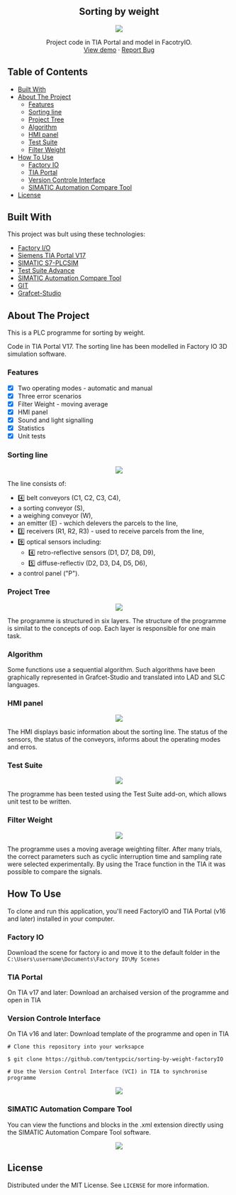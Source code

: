 <h2 align="center">
Sorting by weight
</h2>

<p align="center">
  <img src="/documentation/images/work-line.gif">
</p>
<p align="center">
	Project code in TIA Portal and model in FacotryIO.
	<br />
	<a href="https://plc-programme-viewer.000webhostapp.com/sbw">View demo</a>
	·
	<a href="https://github.com/tentypcic/sorting-by-weight-factoryIO/issues">Report Bug</a>
</p>

## Table of Contents
- [Built With](#built-with)
- [About The Project](#about-the-project)
  - [Features](#features)
  - [Sorting line](#sorting-line)
  - [Project Tree](#project-tree)
  - [Algorithm](#algorithm)
  - [HMI panel](#hmi-panel)
  - [Test Suite](#test-suite)
  - [Filter Weight](#filter-weight)
- [How To Use](#how-to-use)
  - [Factory IO](#factory-io)
  - [TIA Portal](#tia-portal)
  - [Version Controle Interface](#version-controle-interface)
  - [SIMATIC Automation Compare Tool](#simatic-automation-compare-tool)
- [License](#license)

## Built With
This project was bult using these technologies:
- [Factory I/O](https://factoryio.com/)
 - [ Siemens TIA Portal V17](https://support.industry.siemens.com/cs/document/109784440/simatic-step-7-incl-safety-s7-plcsim-and-wincc-v17-trial-download?dti=0&lc=en-PL) 
 - [SIMATIC S7-PLCSIM](https://support.industry.siemens.com/cs/document/109795016/simatic-s7-plcsim-advanced-v4-0-trial-download?dti=0&lc=en-PL)
 - [Test Suite Advance](https://support.industry.siemens.com/cs/document/109793099/tia-portal-test-suite-advanced-v17-trial-download?dti=0&lc=en-AT)
 - [SIMATIC Automation Compare Tool](https://support.industry.siemens.com/cs/document/109797235/simatic-automation-compare-tool-?dti=0&lc=en-DO) 
 - [GIT](https://git-scm.com/)
 - [Grafcet-Studio](https://www.mhj-tools.com/?page=grafcet-studio)

## About The Project

This is a PLC programme for sorting by weight.

Code in TIA Portal V17. The sorting line has been modelled in Factory IO 3D simulation software.

### Features

 - [x] Two operating modes - automatic and manual
 - [x] Three error scenarios
 - [x] Filter Weight - moving average
 - [x] HMI panel
 - [x] Sound and light signalling
 - [x] Statistics
 - [x] Unit tests

### Sorting line

<p align="center">
  <img src="/Documentation/images/line.png">
</p>

The line consists of:
 - :four: belt conveyors (C1, C2, C3, C4),
 - a sorting conveyor (S),
 - a weighing conveyor (W),
 - an emitter (E) - wchich delevers the parcels to the line,
 - :three: receivers (R1, R2, R3) - used to receive parcels from the line,
 - :nine: optical sensors including:
	 - :four: retro-reflective sensors (D1, D7, D8, D9),
	 - :five: diffuse-reflectiv (D2, D3, D4, D5, D6),
 - a control panel ("P").

### Project Tree
<p align="center">
  <img src="/Documentation/images/tree.png">
</p>

The programme is structured in six layers. The structure of the programme is similat to the concepts of oop. Each layer is responsible for one main task.

### Algorithm

Some functions use a sequential algorithm. Such algorithms have been graphically represented in Grafcet-Studio and translated into LAD and SLC languages.

### HMI panel

<p align="center">
  <img src="/Documentation/images/hmi-panel.gif">
</p>

The HMI displays basic information about the sorting line. The status of the sensors, the status of the conveyors, informs about the operating modes and erros.

### Test Suite

<p align="center">
  <img src="/Documentation/images/test.gif">
</p>

The programme has been tested using the Test Suite add-on, which allows unit test to be written.

### Filter Weight

<p align="center">
  <img src="/Documentation/images/trace.gif">
</p>

The programme uses a moving average weighting filter. After many trials, the correct parameters such as cyclic interruption time and sampling rate were selected experimentally. By using the Trace function in the TIA it was possible to compare the signals.

## How To Use

To clone and run this application, you'll need FactoryIO and TIA Portal (v16 and later) installed in your computer. 

### Factory IO

Download the scene for factory io and move it to the default folder in the `C:\Users\username\Documents\Factory IO\My Scenes`

### TIA Portal

On TIA v17 and later: 
Download an archaised version of the programme and open in TIA

### Version Controle Interface

On TIA v16 and later:
 Download template of the programme and open in TIA
 
    # Clone this repository into your worksapce
    
    $ git clone https://github.com/tentypcic/sorting-by-weight-factoryIO
    
    # Use the Version Control Interface (VCI) in TIA to synchronise programme

<p align="center">
  <img src="https://www.dmcinfo.com/Portals/0/Siemens-VCI-image-2.png">
</p>

### SIMATIC Automation Compare Tool

You can view the functions and blocks in the .xml extension directly using the SIMATIC Automation Compare Tool software.

<p align="center">
  <img src="/Documentation/images/act.png">
</p>

## License

Distributed under the MIT License. See `LICENSE` for more information.
